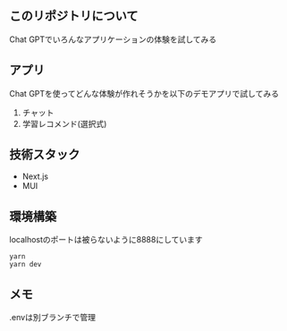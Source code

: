 ## このリポジトリについて
Chat GPTでいろんなアプリケーションの体験を試してみる

## アプリ
Chat GPTを使ってどんな体験が作れそうかを以下のデモアプリで試してみる
1. チャット
1. 学習レコメンド(選択式)

## 技術スタック
- Next.js
- MUI

## 環境構築
localhostのポートは被らないように8888にしています

```
yarn
yarn dev
```


## メモ
.envは別ブランチで管理
